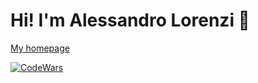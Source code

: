 # Hi! I'm Alessandro Lorenzi 👋 

[My homepage](https://alorenzi.eu)

[![CodeWars](https://www.codewars.com/users/AlessandroLorenzi/badges/large)](https://www.codewars.com/users/AlessandroLorenzi/)
